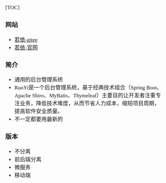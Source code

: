 <span  style="font-family: Simsun,serif; font-size: 17px; ">

[TOC]

### 网站

- [若依-gitee](https://gitee.com/y_project/RuoYi)
- [若依-官网](http://doc.ruoyi.vip/)

### 简介

- 通用的后台管理系统
- RuoYi是一个后台管理系统，基于经典技术组合（Spring Boot、Apache Shiro、MyBatis、Thymeleaf）主要目的让开发者注重专注业务，降低技术难度，从而节省人力成本，缩短项目周期，提高软件安全质量。
- 不一定都要用最新的

### 版本

- 不分离
- 前后端分离
- 微服务
- 移动端

</span>